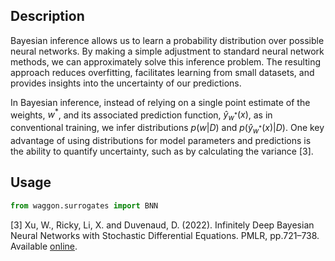 ## Description

Bayesian inference allows us to learn a probability distribution over possible neural networks. By making a simple adjustment to standard neural network methods, we can approximately solve this inference problem. The resulting approach reduces overfitting, facilitates learning from small datasets, and provides insights into the uncertainty of our predictions.

In Bayesian inference, instead of relying on a single point estimate of the weights, ${w^*}$, and its associated prediction function, $\hat{y}_{{w^*}}(x)$, as in conventional training, we infer distributions $p(w|D)$ and $p(\hat{y}_{w^*}(x)|D)$. One key advantage of using distributions for model parameters and predictions is the ability to quantify uncertainty, such as by calculating the variance [3].

## Usage

```python
from waggon.surrogates import BNN
```


[3] Xu, W., Ricky, Li, X. and Duvenaud, D. (2022). Infinitely Deep Bayesian Neural Networks with Stochastic Differential Equations. PMLR, pp.721–738. Available [online](https://proceedings.mlr.press/v151/xu22a).
‌